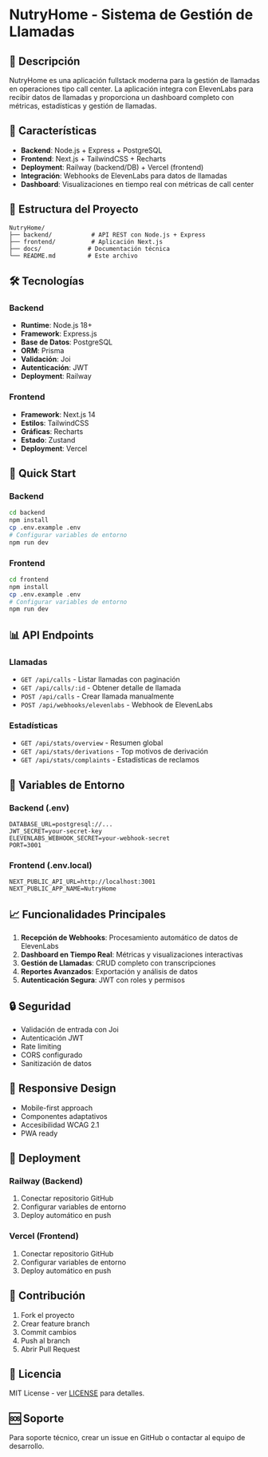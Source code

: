 # NutryHome - Sistema de Gestión de Llamadas

<!-- Deployment trigger: 2024-12-19 23:45 - Deployment automático configurado -->

## 🚀 Descripción

NutryHome es una aplicación fullstack moderna para la gestión de llamadas en operaciones tipo call center. La aplicación integra con ElevenLabs para recibir datos de llamadas y proporciona un dashboard completo con métricas, estadísticas y gestión de llamadas.

## 🚀 Características

- **Backend**: Node.js + Express + PostgreSQL
- **Frontend**: Next.js + TailwindCSS + Recharts
- **Deployment**: Railway (backend/DB) + Vercel (frontend)
- **Integración**: Webhooks de ElevenLabs para datos de llamadas
- **Dashboard**: Visualizaciones en tiempo real con métricas de call center

## 📁 Estructura del Proyecto

```
NutryHome/
├── backend/           # API REST con Node.js + Express
├── frontend/          # Aplicación Next.js
├── docs/             # Documentación técnica
└── README.md         # Este archivo
```

## 🛠️ Tecnologías

### Backend
- **Runtime**: Node.js 18+
- **Framework**: Express.js
- **Base de Datos**: PostgreSQL
- **ORM**: Prisma
- **Validación**: Joi
- **Autenticación**: JWT
- **Deployment**: Railway

### Frontend
- **Framework**: Next.js 14
- **Estilos**: TailwindCSS
- **Gráficas**: Recharts
- **Estado**: Zustand
- **Deployment**: Vercel

## 🚀 Quick Start

### Backend
```bash
cd backend
npm install
cp .env.example .env
# Configurar variables de entorno
npm run dev
```

### Frontend
```bash
cd frontend
npm install
cp .env.example .env
# Configurar variables de entorno
npm run dev
```

## 📊 API Endpoints

### Llamadas
- `GET /api/calls` - Listar llamadas con paginación
- `GET /api/calls/:id` - Obtener detalle de llamada
- `POST /api/calls` - Crear llamada manualmente
- `POST /api/webhooks/elevenlabs` - Webhook de ElevenLabs

### Estadísticas
- `GET /api/stats/overview` - Resumen global
- `GET /api/stats/derivations` - Top motivos de derivación
- `GET /api/stats/complaints` - Estadísticas de reclamos

## 🔧 Variables de Entorno

### Backend (.env)
```env
DATABASE_URL=postgresql://...
JWT_SECRET=your-secret-key
ELEVENLABS_WEBHOOK_SECRET=your-webhook-secret
PORT=3001
```

### Frontend (.env.local)
```env
NEXT_PUBLIC_API_URL=http://localhost:3001
NEXT_PUBLIC_APP_NAME=NutryHome
```

## 📈 Funcionalidades Principales

1. **Recepción de Webhooks**: Procesamiento automático de datos de ElevenLabs
2. **Dashboard en Tiempo Real**: Métricas y visualizaciones interactivas
3. **Gestión de Llamadas**: CRUD completo con transcripciones
4. **Reportes Avanzados**: Exportación y análisis de datos
5. **Autenticación Segura**: JWT con roles y permisos

## 🔒 Seguridad

- Validación de entrada con Joi
- Autenticación JWT
- Rate limiting
- CORS configurado
- Sanitización de datos

## 📱 Responsive Design

- Mobile-first approach
- Componentes adaptativos
- Accesibilidad WCAG 2.1
- PWA ready

## 🚀 Deployment

### Railway (Backend)
1. Conectar repositorio GitHub
2. Configurar variables de entorno
3. Deploy automático en push

### Vercel (Frontend)
1. Conectar repositorio GitHub
2. Configurar variables de entorno
3. Deploy automático en push

## 🤝 Contribución

1. Fork el proyecto
2. Crear feature branch
3. Commit cambios
4. Push al branch
5. Abrir Pull Request

## 📄 Licencia

MIT License - ver [LICENSE](LICENSE) para detalles.

## 🆘 Soporte

Para soporte técnico, crear un issue en GitHub o contactar al equipo de desarrollo. 